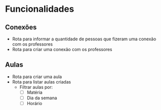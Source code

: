 # Funcionalidades

## Conexões

- Rota para informar a quantidade de pessoas que fizeram uma conexão com os professores
- Rota para criar uma conexão com os professores

## Aulas

- Rota para criar uma aula
- Rota para listar aulas criadas
  - Filtrar aulas por:
    - [ ] Matéria
    - [ ] Dia da semana
    - [ ] Horário